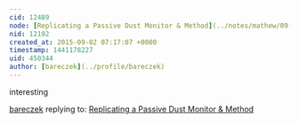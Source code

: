 ```yaml
---
cid: 12489
node: [Replicating a Passive Dust Monitor & Method](../notes/mathew/09-02-2015/replicating-a-passive-dust-monitor-method)
nid: 12192
created_at: 2015-09-02 07:17:07 +0000
timestamp: 1441178227
uid: 450344
author: [bareczek](../profile/bareczek)
---
```


interesting

[bareczek](../profile/bareczek) replying to: [Replicating a Passive Dust Monitor & Method](../notes/mathew/09-02-2015/replicating-a-passive-dust-monitor-method)


